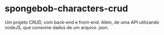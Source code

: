 # spongebob-characters-crud
Um projeto CRUD, com back-end e front-end. Além, de uma API utilizando nodeJS, que consome dados de um arquivo .json.
